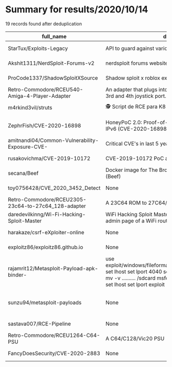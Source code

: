 
# Summary for results/2020/10/14
    
19 records found after deduplication

| full_name | description | html_url | matched_list | matched_count | pushed_at | size | stargazers_count | language | forks_count |
|-----------------------------------------------------|---------------------------------------------------------------------------------------------------------------------------------------------------------------------------------------------------------------------------|------------------------------------------------------------------------|--------------------------------------------------------|-----------------|---------------------------|--------|--------------------|------------|---------------|
| StarTux/Exploits-Legacy | API to guard against various exploits in Minecraft | https://github.com/StarTux/Exploits-Legacy | ['exploit'] | 1 | 2020-10-14 10:17:37+00:00 | 43 | 1 | Java | 0 |
| Akshit1311/NerdSploit-Forums-v2 | nerdsploit forums website template | https://github.com/Akshit1311/NerdSploit-Forums-v2 | ['sploit'] | 1 | 2020-10-14 08:28:34+00:00 | 36394 | 0 | JavaScript | 0 |
| ProCode1337/ShadowSploitXSource | Shadow sploit x roblox exploit source code | https://github.com/ProCode1337/ShadowSploitXSource | ['exploit', 'sploit'] | 2 | 2020-10-14 21:17:39+00:00 | 1564 | 0 | C# | 0 |
| Retro-Commodore/RCEU540-Amiga-4-Player-Adapter | An adapter that plugs into the Amiga's parallel port to grant 3rd and 4th joystick port. | https://github.com/Retro-Commodore/RCEU540-Amiga-4-Player-Adapter | ['rce'] | 1 | 2020-10-14 21:25:02+00:00 | 113 | 4 | | 0 |
| m4rkind3vil/struts | 🕵 Script de RCE para K8 Vul. | https://github.com/m4rkind3vil/struts | ['rce'] | 1 | 2020-10-14 19:14:54+00:00 | 49 | 0 | Python | 0 |
| ZephrFish/CVE-2020-16898 | HoneyPoC 2.0: Proof-of-Concept (PoC) script to exploit IPv6 (CVE-2020-16898). | https://github.com/ZephrFish/CVE-2020-16898 | ['cve poc', 'cve-2', 'exploit'] | 3 | 2020-10-14 16:56:04+00:00 | 153 | 19 | | 7 |
| amitnandi04/Common-Vulnerability-Exposure-CVE- | Critical CVE's in last 5 years. CVE Exploits. | https://github.com/amitnandi04/Common-Vulnerability-Exposure-CVE- | ['exploit'] | 1 | 2020-10-14 14:28:49+00:00 | 59 | 0 | Python | 0 |
| rusakovichma/CVE-2019-10172 | CVE-2019-10172 PoC and Possible mitigations | https://github.com/rusakovichma/CVE-2019-10172 | ['cve poc', 'cve-2'] | 2 | 2020-10-14 12:07:45+00:00 | 6 | 0 | Java | 0 |
| secana/Beef | Docker image for The Browser Exploitation Framework (Beef) | https://github.com/secana/Beef | ['exploit'] | 1 | 2020-10-14 10:11:37+00:00 | 9 | 0 | Dockerfile | 0 |
| toy0756428/CVE_2020_3452_Detect | None | https://github.com/toy0756428/CVE_2020_3452_Detect | ['cve-2'] | 1 | 2020-10-14 15:15:12+00:00 | 2 | 0 | Python | 0 |
| Retro-Commodore/RCEU2305-23c64-to-27c64_128-adapter | A 23C64 ROM to 27C64/27C128 adapter | https://github.com/Retro-Commodore/RCEU2305-23c64-to-27c64_128-adapter | ['rce'] | 1 | 2020-10-14 19:43:27+00:00 | 311 | 2 | | 0 |
| daredevilkinng/Wi-Fi-Hacking-Sploit-Master | WiFi Hacking Sploit Master is a password cracker for an admin page of a WiFi router | https://github.com/daredevilkinng/Wi-Fi-Hacking-Sploit-Master | ['sploit'] | 1 | 2020-10-14 05:25:58+00:00 | 17 | 1 | Python | 2 |
| harakaze/csrf-eXploiter-online | None | https://github.com/harakaze/csrf-eXploiter-online | ['exploit'] | 1 | 2020-10-14 03:28:58+00:00 | 3 | 0 | HTML | 0 |
| exploitz86/exploitz86.github.io | None | https://github.com/exploitz86/exploitz86.github.io | ['exploit'] | 1 | 2020-10-14 15:14:46+00:00 | 6 | 0 | HTML | 0 |
| rajamrit12/Metasploit-Payload-apk-binder- | use exploit/windows/fileformat/adobe_pdf_embedded_exe_nojs set lhost set lport 4040 set filename mypdf.pdf exploit $ mv -v .......... /sdcard msfconsole use exploit/multi/handler set lhost set lport exploit | https://github.com/rajamrit12/Metasploit-Payload-apk-binder- | ['exploit', 'metasploit module OR metasploit payload'] | 2 | 2020-10-14 20:51:09+00:00 | 48 | 0 | | 3 |
| sunzu94/metasploit-payloads | None | https://github.com/sunzu94/metasploit-payloads | ['metasploit module OR metasploit payload'] | 1 | 2020-10-14 00:25:51+00:00 | 58345 | 0 | C | 0 |
| sastava007/RCE-Pipeline | None | https://github.com/sastava007/RCE-Pipeline | ['rce'] | 1 | 2020-10-14 14:29:24+00:00 | 8 | 1 | JavaScript | 0 |
| Retro-Commodore/RCEU1264-C64-PSU | A C64/C128/Vic20 PSU | https://github.com/Retro-Commodore/RCEU1264-C64-PSU | ['rce'] | 1 | 2020-10-14 19:46:29+00:00 | 25146 | 54 | | 3 |
| FancyDoesSecurity/CVE-2020-2883 | None | https://github.com/FancyDoesSecurity/CVE-2020-2883 | ['cve-2'] | 1 | 2020-10-14 23:14:49+00:00 | 4 | 2 | Python | 0 |
